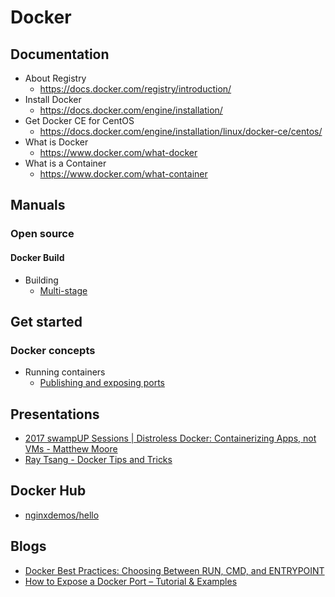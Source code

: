 # Docker
## Documentation
* About Registry
  * https://docs.docker.com/registry/introduction/
* Install Docker
  * https://docs.docker.com/engine/installation/
* Get Docker CE for CentOS
  * https://docs.docker.com/engine/installation/linux/docker-ce/centos/
* What is Docker
  * https://www.docker.com/what-docker
* What is a Container
  * https://www.docker.com/what-container

## Manuals
### Open source
#### Docker Build
* Building
  * [Multi-stage](https://docs.docker.com/build/building/multi-stage/)

## Get started
### Docker concepts
* Running containers
  * [Publishing and exposing ports](https://docs.docker.com/get-started/docker-concepts/running-containers/publishing-ports/)

## Presentations
* [2017 swampUP Sessions | Distroless Docker: Containerizing Apps, not VMs - Matthew Moore](https://www.youtube.com/watch?v=lviLZFciDv4)
* [Ray Tsang - Docker Tips and Tricks](https://www.youtube.com/watch?v=pnOLWFBpb2A)

## Docker Hub
* [nginxdemos/hello](https://hub.docker.com/r/nginxdemos/hello/)

## Blogs
* [Docker Best Practices: Choosing Between RUN, CMD, and ENTRYPOINT](https://www.docker.com/blog/docker-best-practices-choosing-between-run-cmd-and-entrypoint/)
* [How to Expose a Docker Port – Tutorial & Examples](https://spacelift.io/blog/docker-expose-port)
